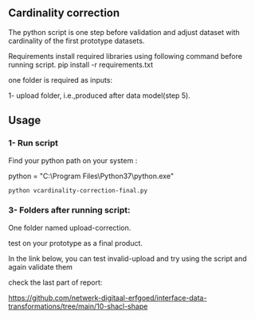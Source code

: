 ## Cardinality correction

The python script is one step before validation and adjust dataset with cardinality of the first prototype datasets.

Requirements install required libraries using following command before running script. pip install -r requirements.txt

one folder is required as inputs:

1- upload folder, i.e.,produced after data model(step 5).

## Usage

### 1- Run script

Find your python path on your system :

python = "C:\Program Files\Python37\python.exe"

`python vcardinality-correction-final.py`

### 3- Folders after running script:

One folder named upload-correction.

test on your prototype as a final product.

In the link below, you can test invalid-upload and try using the script and again validate them

check the last part of report:

https://github.com/netwerk-digitaal-erfgoed/interface-data-transformations/tree/main/10-shacl-shape







